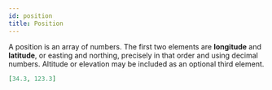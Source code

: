 ```yaml
---
id: position
title: Position
---
```


A position is an array of numbers. The first two elements are **longitude** and **latitude**, or easting and northing, precisely in that order and using decimal numbers. Altitude or elevation may be included as an optional third element.

```json
[34.3, 123.3]
```
